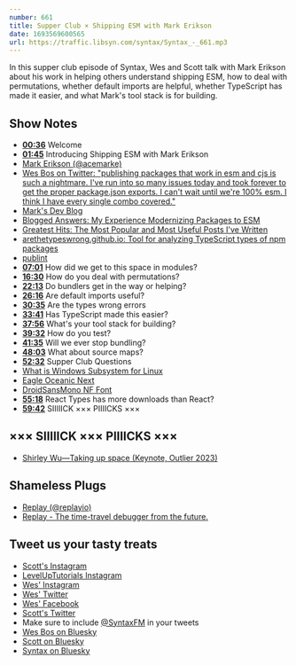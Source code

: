 ```yaml
---
number: 661
title: Supper Club × Shipping ESM with Mark Erikson
date: 1693569600565
url: https://traffic.libsyn.com/syntax/Syntax_-_661.mp3
---
```


In this supper club episode of Syntax, Wes and Scott talk with Mark Erikson about his work in helping others understand shipping ESM, how to deal with permutations, whether default imports are helpful, whether TypeScript has made it easier, and what Mark's tool stack is for building.

## Show Notes

* **[00:36](#t=00:36)** Welcome
* **[01:45](#t=01:45)** Introducing Shipping ESM with Mark Erikson
* [Mark Erikson (@acemarke)](https://twitter.com/acemarke)
* [Wes Bos on Twitter: "publishing packages that work in esm and cjs is such a nightmare. I've run into so many issues today and took forever to get the proper package.json exports. I can't wait until we're 100% esm. I think I have every single combo covered."](https://twitter.com/wesbos/status/1610385221324619780)
* [Mark's Dev Blog](https://blog.isquaredsoftware.com/)
* [Blogged Answers: My Experience Modernizing Packages to ESM](https://blog.isquaredsoftware.com/2023/08/esm-modernization-lessons/)
* [Greatest Hits: The Most Popular and Most Useful Posts I've Written](https://blog.isquaredsoftware.com/2020/08/greatest-hits/)
* [arethetypeswrong.github.io: Tool for analyzing TypeScript types of npm packages](https://github.com/arethetypeswrong/arethetypeswrong.github.io)
* [publint](https://publint.dev/)
* **[07:01](#t=07:01)** How did we get to this space in modules?
* **[16:30](#t=16:30)** How do you deal with permutations?
* **[22:13](#t=22:13)** Do bundlers get in the way or helping?
* **[26:16](#t=26:16)** Are default imports useful?
* **[30:35](#t=30:35)** Are the types wrong errors
* **[33:41](#t=33:41)** Has TypeScript made this easier?
* **[37:56](#t=37:56)** What's your tool stack for building?
* **[39:32](#t=39:32)** How do you test?
* **[41:35](#t=41:35)** Will we ever stop bundling?
* **[48:03](#t=48:03)** What about source maps?
* **[52:32](#t=52:32)** Supper Club Questions
* [What is Windows Subsystem for Linux](https://learn.microsoft.com/en-us/windows/wsl/about)
* [Eagle Oceanic Next](https://marketplace.visualstudio.com/items?itemName=graf009.Eagle-Oceanic-Next)
* [DroidSansMono NF Font](https://eng.m.fontke.com/font/24637914/)
* **[55:18](#t=55:18)** React Types has more downloads than React?
* **[59:42](#t=59:42)** SIIIIICK ××× PIIIICKS ×××

## ××× SIIIIICK ××× PIIIICKS ×××

* [Shirley Wu—Taking up space (Keynote, Outlier 2023)](https://www.youtube.com/watch?v=zF7mSTVwVs0)

## Shameless Plugs

* [Replay (@replayio)](https://twitter.com/replayio)
* [Replay - The time-travel debugger from the future.](https://www.replay.io/)

## Tweet us your tasty treats

* [Scott's Instagram](https://www.instagram.com/stolinski/)
* [LevelUpTutorials Instagram](https://www.instagram.com/LevelUpTutorials/)
* [Wes' Instagram](https://www.instagram.com/wesbos/)
* [Wes' Twitter](https://twitter.com/wesbos)
* [Wes' Facebook](https://www.facebook.com/wesbos.developer)
* [Scott's Twitter](https://twitter.com/stolinski)
* Make sure to include [@SyntaxFM](https://twitter.com/SyntaxFM) in your tweets
* [Wes Bos on Bluesky](https://bsky.app/profile/wesbos.com)
* [Scott on Bluesky](https://bsky.app/profile/tolin.ski)
* [Syntax on Bluesky](https://bsky.app/profile/syntax.fm)

